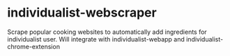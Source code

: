 # individualist-webscraper
Scrape popular cooking websites to automatically add ingredients for individualist user.  Will integrate with individualist-webapp and individualist-chrome-extension

